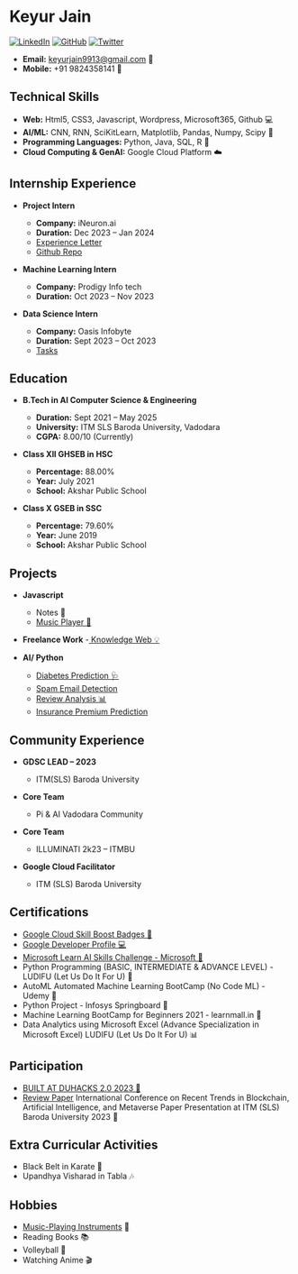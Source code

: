 # Keyur Jain

[![LinkedIn](https://img.shields.io/badge/LinkedIn-Keyur_Jain-blue?style=flat&logo=linkedin)](https://www.linkedin.com/in/keyur-jain-469857228/)
[![GitHub](https://img.shields.io/badge/GitHub-Keyur08-black?style=flat&logo=github)](https://github.com/Keyur08)
[![Twitter](https://img.shields.io/badge/Twitter-@keyurjain_2208-blue?style=flat&logo=twitter)](https://twitter.com/KeyurJain_2208)


  
- **Email:** keyurjain9913@gmail.com 📧
- **Mobile:** +91 9824358141 📱

## Technical Skills 

- **Web:** Html5, CSS3, Javascript, Wordpress, Microsoft365, Github 💻
- **AI/ML:** CNN, RNN, SciKitLearn, Matplotlib, Pandas, Numpy, Scipy 🤖
- **Programming Languages:** Python, Java, SQL, R 🐍
- **Cloud Computing & GenAI:** Google Cloud Platform ☁️

## Internship Experience

- **Project Intern**
  - **Company:** iNeuron.ai
  - **Duration:** Dec 2023 – Jan 2024
  - <a href="https://drive.google.com/file/d/1kXpG6f_XS8SNsaUUP1AB7lXVi1A1hqkH/view?usp=sharing" target="_blank">Experience Letter </a> 
  - <a href="https://github.com/Keyur08/Insurance_Premium_Prediction_ML_Model" target="_blank">Github Repo</a>

- **Machine Learning Intern**
  - **Company:** Prodigy Info tech
  - **Duration:** Oct 2023 – Nov 2023
    

- **Data Science Intern**
  - **Company:** Oasis Infobyte
  - **Duration:** Sept 2023 – Oct 2023
  - <a href="https://github.com/Keyur08/OIBSIP" target="_blank">Tasks </a>

## Education


- **B.Tech in AI Computer Science & Engineering**
  - **Duration:** Sept 2021 – May 2025
  - **University:** ITM SLS Baroda University, Vadodara
  - **CGPA:** 8.00/10 (Currently)

- **Class XII GHSEB in HSC**
  - **Percentage:** 88.00%
  - **Year:** July 2021
  - **School:** Akshar Public School

- **Class X GSEB in SSC**
  - **Percentage:** 79.60%
  - **Year:** June 2019
  - **School:** Akshar Public School

## Projects

- **Javascript**
  - Notes 📝
  - <a href="https://keyur08.github.io/DIl-e-Khwaish/" target="_blank"> Music Player 🎵</a>

- **Freelance Work**
  -<a href="https://github.com/Keyur08/Knowledge_web" target="_blank"> Knowledge Web 💡</a>

- **AI/ Python**
  - <a href="https://github.com/Keyur08/diabetics-prediction-using-knn" target="_blank">Diabetes Prediction 🩺 </a>
  - <a href="https://github.com/Keyur08/Email-Classification-Spam-or-Ham-" target="_blank">Spam Email Detection </a>
  - <a href="https://github.com/Keyur08/Review_Prediction" target="_blank">Review Analysis 📊 </a>
  - <a href="https://github.com/Keyur08/Insurance_Premium_Prediction_ML_Model" target="_blank"> Insurance Premium Prediction </a>

## Community Experience

- **GDSC LEAD – 2023**
  - ITM(SLS) Baroda University

- **Core Team**
  - Pi & AI Vadodara Community

- **Core Team**
  - ILLUMINATI 2k23 – ITMBU

- **Google Cloud Facilitator**
  - ITM (SLS) Baroda University

## Certifications

- <a href="https://www.cloudskillsboost.google/public_profiles/d91ee41a-95fe-4029-97d5-fb1cb570ff5d" target="_blank">Google Cloud Skill Boost Badges 🏅</a>
- <a href="https://developers.google.com/profile/u/KeyurJain" target="_blank">Google Developer Profile 💻 </a>
- <a href="https://learn.microsoft.com/en-us/users/keyurjain-1615/" target="_blank">Microsoft Learn AI Skills Challenge - Microsoft 🚀</a>
- Python Programming (BASIC, INTERMEDIATE & ADVANCE LEVEL) - LUDIFU (Let Us Do It For U) 🐍
- AutoML Automated Machine Learning BootCamp (No Code ML) - Udemy 🤖
- Python Project - Infosys Springboard 🐍
- Machine Learning BootCamp for Beginners 2021 - learnmall.in 🤖
- Data Analytics using Microsoft Excel (Advance Specialization in Microsoft Excel) LUDIFU (Let Us Do It For U) 📊

## Participation

- <a href="https://devfolio.co/projects/snap-seek-e063" target="_blank">BUILT AT DUHACKS 2.0 2023 🚀</a>
- <a href="https://drive.google.com/file/d/1JBShWvdExJ8gENqfDUPzfLX1zU7bHC8-/view" target="_blank">Review Paper</a> International Conference on Recent Trends in Blockchain, Artificial Intelligence, and Metaverse Paper Presentation at ITM (SLS) Baroda University 2023 📝

## Extra Curricular Activities
- Black Belt in Karate 🥋
- Upandhya Visharad in Tabla 🎶

## Hobbies
- <a href="https://www.youtube.com/@keyurjain7109">Music-Playing Instruments</a> 🎸
- Reading Books 📚
- Volleyball 🏐
- Watching Anime 🎬

